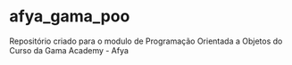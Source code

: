# afya_gama_poo
Repositório criado para o modulo de Programação Orientada a Objetos do Curso da Gama Academy - Afya

